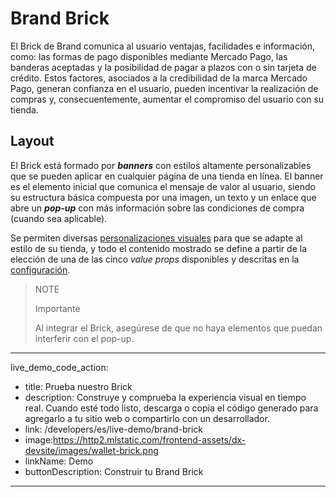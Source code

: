 # Brand Brick

El Brick de Brand comunica al usuario ventajas, facilidades e información, como: las formas de pago disponibles mediante Mercado Pago, las banderas aceptadas y la posibilidad de pagar a plazos con o sin tarjeta de crédito. Estos factores, asociados a la credibilidad de la marca Mercado Pago, generan confianza en el usuario, pueden incentivar la realización de compras y, consecuentemente, aumentar el compromiso del usuario con su tienda.

## Layout

El Brick está formado por **_banners_** con estilos altamente personalizables que se pueden aplicar en cualquier página de una tienda en línea.
El banner es el elemento inicial que comunica el mensaje de valor al usuario, siendo su estructura básica compuesta por una imagen, un texto y un enlace que abre un **_pop-up_** con más información sobre las condiciones de compra (cuando sea aplicable).

Se permiten diversas [personalizaciones visuales](/developers/es/docs/checkout-bricks/brand-brick/visual-customizations) para que se adapte al estilo de su tienda, y todo el contenido mostrado se define a partir de la elección de una de las cinco _value props_ disponibles y descritas en la [configuración](/developers/es/docs/checkout-bricks/brand-brick/settings/default-rendering).

> NOTE
>
> Importante
>
> Al integrar el Brick, asegúrese de que no haya elementos que puedan interferir con el pop-up.

---
live_demo_code_action:
- title: Prueba nuestro Brick
- description: Construye y comprueba la experiencia visual en tiempo real. Cuando esté todo listo, descarga o copia el código generado para agregarlo a tu sitio web o compartirlo con un desarrollador.
- link: /developers/es/live-demo/brand-brick
- image:https://http2.mlstatic.com/frontend-assets/dx-devsite/images/wallet-brick.png
- linkName: Demo
- buttonDescription: Construir tu Brand Brick
---
